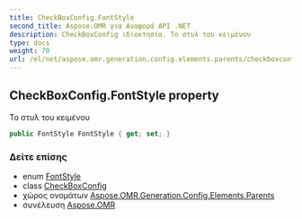 ```yaml
---
title: CheckBoxConfig.FontStyle
second_title: Aspose.OMR για Αναφορά API .NET
description: CheckBoxConfig ιδιοκτησία. Το στυλ του κειμένου
type: docs
weight: 70
url: /el/net/aspose.omr.generation.config.elements.parents/checkboxconfig/fontstyle/
---
```

## CheckBoxConfig.FontStyle property

Το στυλ του κειμένου

```csharp
public FontStyle FontStyle { get; set; }
```

### Δείτε επίσης

* enum [FontStyle](../../../aspose.omr.generation/fontstyle/)
* class [CheckBoxConfig](../)
* χώρος ονομάτων [Aspose.OMR.Generation.Config.Elements.Parents](../../checkboxconfig/)
* συνέλευση [Aspose.OMR](../../../)


